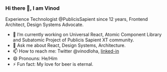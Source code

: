 ### Hi there 👋, I am Vinod

Experience Technologist @PublicisSapient since 12 years, Frontend Architect, Design Systems Advocate.

- 🔭 I’m currently working on Universal React, Atomic Component Library and Subatomic Project of Publicis Sapient XT community.  
- 💬 Ask me about React, Design Systems, Architecture. 
- 📫 How to reach me: Twitter @vinodloha, [linked-in](https://in.linkedin.com/in/vinod-loha)
- 😄 Pronouns: He/Him
- ⚡ Fun fact: My love for beer is eternal.  
